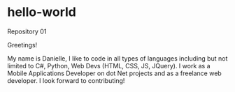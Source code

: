 # hello-world
Repository 01

Greetings!

My name is Danielle, I like to code in all types of languages including but not limited to C#, Python, Web Devs (HTML, CSS, JS, JQuery). I work as a Mobile Applications Developer on dot Net projects and as a freelance web developer. I look forward to contributing!
